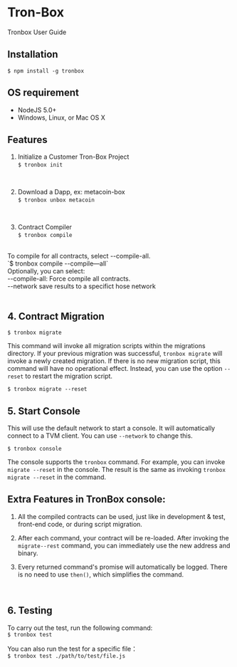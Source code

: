 # Tron-Box
Tronbox User Guide
## Installation
`$ npm install -g tronbox`
## OS requirement
- NodeJS 5.0+
- Windows, Linux, or Mac OS X

## Features
1. Initialize a Customer Tron-Box Project<br>
`$ tronbox init`
<br>

2. Download a Dapp, ex: metacoin-box<br>
`$ tronbox unbox metacoin`
<br>

3. Contract Compiler<br>
`$ tronbox compile`
<br>
  To compile for all contracts, select --compile-all. <br>
`$ tronbox compile --compile—all`
<br>
Optionally, you can select:<br>
--compile-all: Force compile all contracts. <br>
--network save results to a specifict hose network<br>
<br>

## 4. Contract Migration<br>
`$ tronbox migrate`
<br>

This command will invoke all migration scripts within the migrations directory. If your previous migration was successful, `tronbox migrate` will invoke a newly created migration. If there is no new migration script, this command will have no operational effect. Instead, you can use the option `--reset` to restart the migration script.<br> 

`$ tronbox migrate --reset` 
<br>
## 5. Start Console<br>
This will use the default network to start a console. It will automatically connect to a TVM client. You can use `--network` to change this. <br>

`$ tronbox console`<br>

The console supports the `tronbox` command. For example, you can invoke `migrate --reset` in the console. The result is the same as invoking `tronbox migrate --reset` in the command. 
<br>

## Extra Features in TronBox console:<br>

1. All the compiled contracts can be used, just like in development & test, front-end code, or during script migration. <br>

2. After each command, your contract will be re-loaded. After invoking the `migrate--rest` command, you can immediately use the new address and binary.<br>

3. Every returned command's promise will automatically be logged. There is no need to use `then()`, which simplifies the command.<br>
<br>

## 6. Testing<br>

To carry out the test, run the following command:<br>
`$ tronbox test`<br>

You can also run the test for a specific file：<br>
`$ tronbox test ./path/to/test/file.js`<br>
